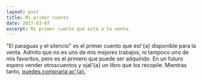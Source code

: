 ```yaml
---
layout: post
title: Mi primer cuento
date: 2017-03-07
excerpt: Mi primer cuento que está a la venta.
---
```


"El paraguas y el silencio" es el primer cuento que est\'{a} disponible para la venta. Admito que no es uno de mis mejores trabajos, ni tampoco uno de mis favoritos, pero es el primero que puede ser adquirido. En un futuro espero vender otroscuentos y ojal\'{a} un libro que los recopile. Mientras tanto, [puedes comprarla ac\'{a}.](https://books2read.com/u/bpG2A9)